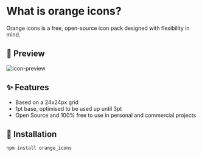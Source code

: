 # What is orange icons?

Orange icons is a free, open-source icon pack designed with flexibility in mind.

## 👀 Preview

![icon-preview](https://github.com/user-attachments/assets/0c0fb312-06da-4c76-b20a-2d295e6287bf)

## ✨ Features

- Based on a 24x24px grid
- 1pt base, optimised to be used up until 3pt
- Open Source and 100% free to use in personal and commercial projects

## 📘 Installation
```
npm install orange_icons
```
